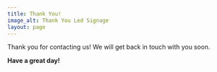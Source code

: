 ```yaml
---
title: Thank You!
image_alt: Thank You Led Signage
layout: page
---
```


Thank you for contacting us! We will get back in touch with you soon.

**Have a great day!**